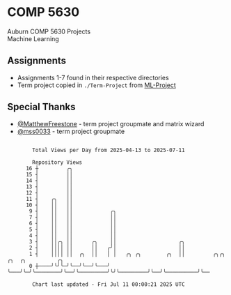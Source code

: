 # COMP 5630
Auburn COMP 5630 Projects  
Machine Learning

## Assignments
- Assignments 1-7 found in their respective directories
- Term project copied in `./Term-Project` from [ML-Project](https://github.com/wumphlett/ML-Project)

## Special Thanks
- [@MatthewFreestone](https://github.com/MatthewFreestone) - term project groupmate and matrix wizard
- [@mss0033](https://github.com/mss0033) - term project groupmate

```

        Total Views per Day from 2025-04-13 to 2025-07-11

        Repository Views
      16 ┼         ╭╮
      15 ┤         ││
      14 ┤         ││
      13 ┤         ││
      12 ┤         ││
      11 ┤    ╭╮   ││
      10 ┤    ││   ││
       9 ┤    ││   ││            ╭╮
       7 ┤    ││   ││            ││
       6 ┤    ││   ││            ││
       5 ┤    ││   ││            ││
       4 ┤    ││   ││            ││
       3 ┤    ││╭╮ ││      ╭╮    ││                    ╭╮
       2 ┤    ││││ ││      ││   ╭╯│                    ││
       1 ┤    ││││ ││  ╭╮  ││   │ │   ╭╮ ╭╮        ╭╮  ││         ╭╮╭╮         ╭╮  ╭╮          ╭╮
       0 ┼────╯╰╯╰─╯╰──╯╰──╯╰───╯ ╰───╯╰─╯╰────────╯╰──╯╰─────────╯╰╯╰─────────╯╰──╯╰──────────╯╰──

        Chart last updated - Fri Jul 11 00:00:21 2025 UTC
        
```
